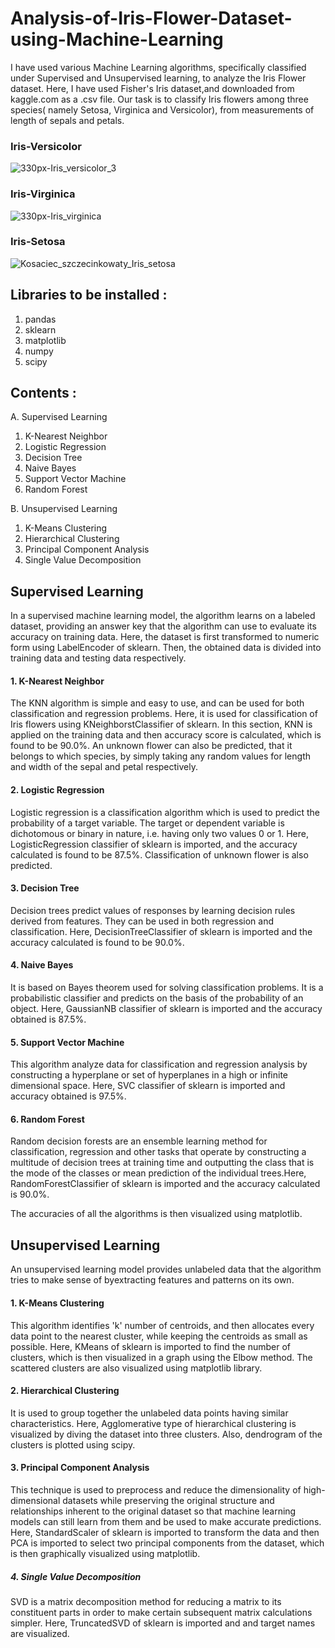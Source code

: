 # Analysis-of-Iris-Flower-Dataset-using-Machine-Learning

I have used various Machine Learning algorithms, specifically classified under Supervised and Unsupervised learning, to analyze the Iris Flower dataset. 
Here, I have used Fisher's Iris dataset,and downloaded from kaggle.com as a .csv file. Our task is to classify Iris flowers among three species( namely Setosa, Virginica and Versicolor), from measurements of length of sepals and petals.

### Iris-Versicolor


![330px-Iris_versicolor_3](https://user-images.githubusercontent.com/76059423/102658762-3aad3480-419e-11eb-96ee-a1418cb67da8.jpg)


### Iris-Virginica



![330px-Iris_virginica](https://user-images.githubusercontent.com/76059423/102659020-b6a77c80-419e-11eb-8dc6-1908cbe2b08d.jpg)



### Iris-Setosa


![Kosaciec_szczecinkowaty_Iris_setosa](https://user-images.githubusercontent.com/76059423/102659174-f8d0be00-419e-11eb-83e1-2e9da80ebd0e.jpg)



## Libraries to be installed :

1. pandas
2. sklearn
3. matplotlib
4. numpy
5. scipy

## Contents :

A. Supervised Learning
   1. K-Nearest Neighbor
   2. Logistic Regression
   3. Decision Tree
   4. Naive Bayes
   5. Support Vector Machine
   6. Random Forest

B. Unsupervised Learning
   1. K-Means Clustering
   2. Hierarchical Clustering
   3. Principal Component Analysis
   4. Single Value Decomposition

## Supervised Learning

In a supervised machine learning model, the algorithm learns on a labeled dataset, providing an answer key that the algorithm can use to evaluate its accuracy on training data.
Here, the dataset is first transformed to numeric form using LabelEncoder of sklearn. Then, the obtained data is divided into training data and testing data respectively.

#### 1. K-Nearest Neighbor

The KNN algorithm is simple and easy to use, and can be used for both classification and regression problems. Here, it is used for classification of Iris flowers using KNeighborstClassifier of sklearn. In this section, KNN is applied on the training data and then accuracy score is calculated, which is found to be 90.0%. An unknown flower can also be predicted, that it belongs to which species, by simply taking any random values for length and width of the sepal and petal respectively.

#### 2. Logistic Regression

Logistic regression is a classification algorithm which is used to predict the probability of a target variable. The target or dependent variable is dichotomous or binary in nature, i.e. having only two values 0 or 1. Here, LogisticRegression classifier of sklearn is imported, and the accuracy calculated is found to be 87.5%. Classification of unknown flower is also predicted.

#### 3. Decision Tree

Decision trees predict values of responses by learning decision rules derived from features. They can be used in both regression and classification. Here, DecisionTreeClassifier of sklearn is imported and the accuracy calculated is found to be 90.0%.

#### 4. Naive Bayes

It is based on Bayes theorem used for solving classification problems. It is a probabilistic classifier and predicts on the basis of the probability of an object. Here, GaussianNB classifier of sklearn is imported and the accuracy obtained is 87.5%.

#### 5. Support Vector Machine

This algorithm analyze data for classification and regression analysis by constructing a hyperplane or set of hyperplanes in a high or infinite dimensional space.
Here, SVC classifier of sklearn is imported and accuracy obtained is 97.5%.

#### 6. Random Forest

Random decision forests are an ensemble learning method for classification, regression and other tasks that operate by constructing a multitude of decision trees at training time and outputting the class that is the mode of the classes or mean prediction of the individual trees.Here, RandomForestClassifier of sklearn is imported and the accuracy calculated is 90.0%.



The accuracies of all the algorithms is then visualized using matplotlib.



## Unsupervised Learning

An unsupervised learning model provides unlabeled data that the algorithm tries to make sense of byextracting features and patterns on its own.


#### 1. K-Means Clustering

This algorithm identifies 'k' number of centroids, and then allocates every data point to the nearest cluster, while keeping the centroids as small as possible.
Here, KMeans of sklearn is imported to find the number of clusters, which is then visualized in a graph using the Elbow method. The scattered clusters are also visualized using matplotlib library.

#### 2. Hierarchical Clustering

It is used to group together the unlabeled data points having similar characteristics. Here, Agglomerative type of hierarchical clustering is visualized by diving the dataset into three clusters. Also, dendrogram of the clusters is plotted using scipy.

#### 3. Principal Component Analysis

This technique is used to preprocess and reduce the dimensionality of high-dimensional datasets while preserving the original structure and relationships inherent to the original dataset so that machine learning models can still learn from them and be used to make accurate predictions. Here, StandardScaler of sklearn is imported to transform the data and then PCA is imported to select two principal components from the dataset, which is then graphically visualized using matplotlib.

##### 4. Single Value Decomposition

SVD is a matrix decomposition method for reducing a matrix to its constituent parts in order to make certain subsequent matrix calculations simpler. Here, TruncatedSVD of sklearn is imported and and target names are visualized.


